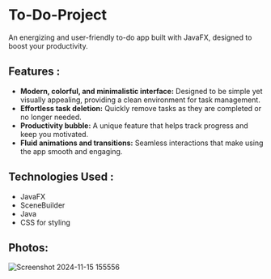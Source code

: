 # To-Do-Project
An energizing and user-friendly to-do app built with JavaFX, designed to boost your productivity. 

## Features :
- **Modern, colorful, and minimalistic interface:** Designed to be simple yet visually appealing, providing a clean environment for task management.
- **Effortless task deletion:** Quickly remove tasks as they are completed or no longer needed.
- **Productivity bubble:** A unique feature that helps track progress and keep you motivated.
- **Fluid animations and transitions:** Seamless interactions that make using the app smooth and engaging.

## Technologies Used :
- JavaFX
- SceneBuilder
- Java
- CSS for styling

## Photos:
![Screenshot 2024-11-15 155556](https://github.com/user-attachments/assets/1f141f35-62b6-4868-9be6-c42ccae19daa)
